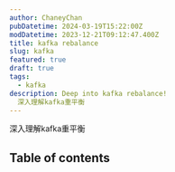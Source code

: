 ```yaml
---
author: ChaneyChan
pubDatetime: 2024-03-19T15:22:00Z
modDatetime: 2023-12-21T09:12:47.400Z
title: kafka rebalance
slug: kafka
featured: true
draft: true
tags:
  - kafka
description: Deep into kafka rebalance!
  深入理解kafka重平衡
---
```


深入理解kafka重平衡

## Table of contents
